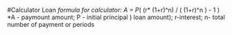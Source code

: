 #Calculator Loan 
*formula for calculator: A = P*( (r* (1+r)^n) / ( (1+r)^n ) - 1 )
*A - paymount amount; P - initial principal ) loan amount); r-interest; n- total number of payment or periods